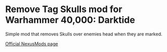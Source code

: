 # Remove Tag Skulls mod for Warhammer 40,000: Darktide
Simple mod that removes Skulls over enemies head when they are marked.

[Official NexusMods page]()